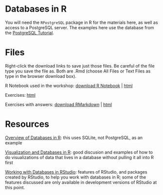 # Databases in R

You will need the `RPostgreSQL` package in R for the materials here, as well as access to a PostgreSQL server.  The examples here use the database from the [PostgreSQL Tutorial](http://www.postgresqltutorial.com/).


# Files

Right-click the download links to save just those files.  Be careful of the file type you save the file as.  Both are .Rmd (choose All Files or Text Files as type in the browser download box).

R Notebook used in the workshop: [download R Notebook](https://raw.githubusercontent.com/nuitrcs/databases_workshop/master/r/r_databases.Rmd) | [html](https://nuitrcs.github.io/databases_workshop/r/r_databases.nb.html)

Exercises: [html](https://nuitrcs.github.io/databases_workshop/r/exercises.html)

Exercises with answers: [download RMarkdown](https://raw.githubusercontent.com/nuitrcs/databases_workshop/master/r/exercises_with_answers.Rmd) | [html](https://nuitrcs.github.io/databases_workshop/r/exercises_with_answers.html)


# Resources

[Overview of Databases in R](https://rstudio-pubs-static.s3.amazonaws.com/52614_1fa12c657ba7492092bd538205d7f02e.html): this uses SQLite, not PostgreSQL, as an example

[Visualization and Databases in R](https://rviews.rstudio.com/2018/08/16/visualizations-with-r-and-databases/): good discusion and examples of how to do visualizations of data that lives in a database without pulling it all into R first

[Working with Databases in RStudio](http://db.rstudio.com/): features of RStudio, and packages created by RStudio, to help you work with databases in R; some of the features discussed are only available in development versions of RStudio at this point.

